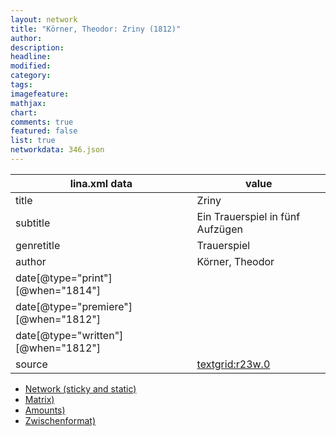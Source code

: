 ```yaml
---
layout: network
title: "Körner, Theodor: Zriny (1812)"
author:
description:
headline:
modified:
category:
tags:
imagefeature: 
mathjax: 
chart: 
comments: true
featured: false
list: true
networkdata: 346.json
---
```

lina.xml data  | value
------------- | -------------
title|Zriny
subtitle|Ein Trauerspiel in fünf Aufzügen
genretitle|Trauerspiel
author|Körner, Theodor
date[@type="print"][@when="1814"]|
date[@type="premiere"][@when="1812"]|
date[@type="written"][@when="1812"]|
source|[textgrid:r23w.0](https://textgridlab.org/1.0/tgcrud-public/rest/textgrid:r23w.0/data)



* [Network (sticky and static)](/linas/network346)
* [Matrix)](/linas/matrix346)
* [Amounts)](/linas/amount346)
* [Zwischenformat)](/linas/lina346 )
